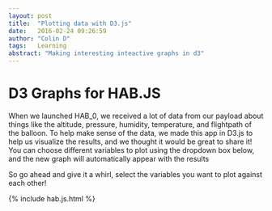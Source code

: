 ```yaml
---
layout: post
title:  "Plotting data with D3.js"
date:   2016-02-24 09:26:59
author: "Colin D"
tags:   Learning
abstract: "Making interesting inteactive graphs in d3"
---
```



# D3 Graphs for HAB.JS


When we launched HAB_0, we received a lot of data from our payload about things
like the altitude, pressure, humidity, temperature, and flightpath of the
balloon. To help make sense of the data, we made this app in D3.js to help us
visualize the results, and we thought it would be great to share it! You can
choose different variables to plot using the dropdown box below, and the new
graph will automatically appear with the results


So go ahead and give it a whirl, select the variables you want to plot against
each other!

{% include hab.js.html %}
